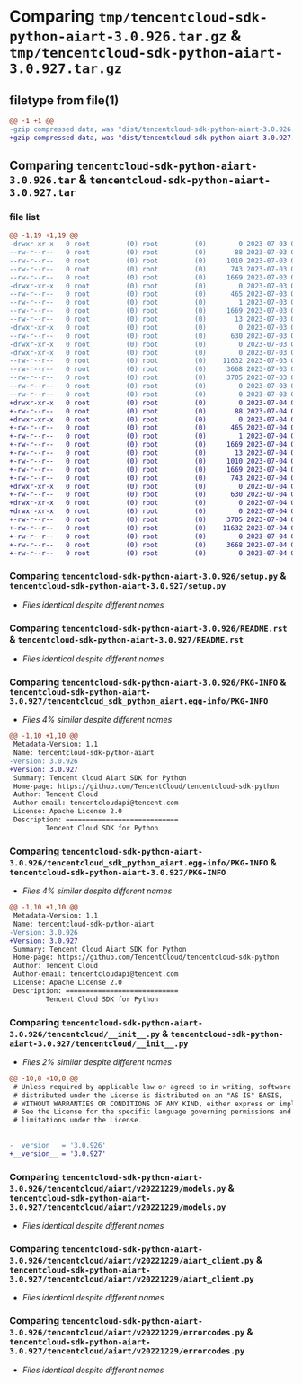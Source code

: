 # Comparing `tmp/tencentcloud-sdk-python-aiart-3.0.926.tar.gz` & `tmp/tencentcloud-sdk-python-aiart-3.0.927.tar.gz`

## filetype from file(1)

```diff
@@ -1 +1 @@
-gzip compressed data, was "dist/tencentcloud-sdk-python-aiart-3.0.926.tar", last modified: Mon Jul  3 00:17:55 2023, max compression
+gzip compressed data, was "dist/tencentcloud-sdk-python-aiart-3.0.927.tar", last modified: Tue Jul  4 00:13:51 2023, max compression
```

## Comparing `tencentcloud-sdk-python-aiart-3.0.926.tar` & `tencentcloud-sdk-python-aiart-3.0.927.tar`

### file list

```diff
@@ -1,19 +1,19 @@
-drwxr-xr-x   0 root         (0) root         (0)        0 2023-07-03 00:17:55.000000 tencentcloud-sdk-python-aiart-3.0.926/
--rw-r--r--   0 root         (0) root         (0)       88 2023-07-03 00:17:55.000000 tencentcloud-sdk-python-aiart-3.0.926/setup.cfg
--rw-r--r--   0 root         (0) root         (0)     1010 2023-07-03 00:17:55.000000 tencentcloud-sdk-python-aiart-3.0.926/setup.py
--rw-r--r--   0 root         (0) root         (0)      743 2023-07-03 00:17:55.000000 tencentcloud-sdk-python-aiart-3.0.926/README.rst
--rw-r--r--   0 root         (0) root         (0)     1669 2023-07-03 00:17:55.000000 tencentcloud-sdk-python-aiart-3.0.926/PKG-INFO
-drwxr-xr-x   0 root         (0) root         (0)        0 2023-07-03 00:17:55.000000 tencentcloud-sdk-python-aiart-3.0.926/tencentcloud_sdk_python_aiart.egg-info/
--rw-r--r--   0 root         (0) root         (0)      465 2023-07-03 00:17:55.000000 tencentcloud-sdk-python-aiart-3.0.926/tencentcloud_sdk_python_aiart.egg-info/SOURCES.txt
--rw-r--r--   0 root         (0) root         (0)        1 2023-07-03 00:17:55.000000 tencentcloud-sdk-python-aiart-3.0.926/tencentcloud_sdk_python_aiart.egg-info/dependency_links.txt
--rw-r--r--   0 root         (0) root         (0)     1669 2023-07-03 00:17:55.000000 tencentcloud-sdk-python-aiart-3.0.926/tencentcloud_sdk_python_aiart.egg-info/PKG-INFO
--rw-r--r--   0 root         (0) root         (0)       13 2023-07-03 00:17:55.000000 tencentcloud-sdk-python-aiart-3.0.926/tencentcloud_sdk_python_aiart.egg-info/top_level.txt
-drwxr-xr-x   0 root         (0) root         (0)        0 2023-07-03 00:17:55.000000 tencentcloud-sdk-python-aiart-3.0.926/tencentcloud/
--rw-r--r--   0 root         (0) root         (0)      630 2023-07-03 00:17:55.000000 tencentcloud-sdk-python-aiart-3.0.926/tencentcloud/__init__.py
-drwxr-xr-x   0 root         (0) root         (0)        0 2023-07-03 00:17:55.000000 tencentcloud-sdk-python-aiart-3.0.926/tencentcloud/aiart/
-drwxr-xr-x   0 root         (0) root         (0)        0 2023-07-03 00:17:55.000000 tencentcloud-sdk-python-aiart-3.0.926/tencentcloud/aiart/v20221229/
--rw-r--r--   0 root         (0) root         (0)    11632 2023-07-03 00:17:55.000000 tencentcloud-sdk-python-aiart-3.0.926/tencentcloud/aiart/v20221229/models.py
--rw-r--r--   0 root         (0) root         (0)     3668 2023-07-03 00:17:55.000000 tencentcloud-sdk-python-aiart-3.0.926/tencentcloud/aiart/v20221229/aiart_client.py
--rw-r--r--   0 root         (0) root         (0)     3705 2023-07-03 00:17:55.000000 tencentcloud-sdk-python-aiart-3.0.926/tencentcloud/aiart/v20221229/errorcodes.py
--rw-r--r--   0 root         (0) root         (0)        0 2023-07-03 00:17:55.000000 tencentcloud-sdk-python-aiart-3.0.926/tencentcloud/aiart/v20221229/__init__.py
--rw-r--r--   0 root         (0) root         (0)        0 2023-07-03 00:17:55.000000 tencentcloud-sdk-python-aiart-3.0.926/tencentcloud/aiart/__init__.py
+drwxr-xr-x   0 root         (0) root         (0)        0 2023-07-04 00:13:51.000000 tencentcloud-sdk-python-aiart-3.0.927/
+-rw-r--r--   0 root         (0) root         (0)       88 2023-07-04 00:13:51.000000 tencentcloud-sdk-python-aiart-3.0.927/setup.cfg
+drwxr-xr-x   0 root         (0) root         (0)        0 2023-07-04 00:13:51.000000 tencentcloud-sdk-python-aiart-3.0.927/tencentcloud_sdk_python_aiart.egg-info/
+-rw-r--r--   0 root         (0) root         (0)      465 2023-07-04 00:13:51.000000 tencentcloud-sdk-python-aiart-3.0.927/tencentcloud_sdk_python_aiart.egg-info/SOURCES.txt
+-rw-r--r--   0 root         (0) root         (0)        1 2023-07-04 00:13:51.000000 tencentcloud-sdk-python-aiart-3.0.927/tencentcloud_sdk_python_aiart.egg-info/dependency_links.txt
+-rw-r--r--   0 root         (0) root         (0)     1669 2023-07-04 00:13:51.000000 tencentcloud-sdk-python-aiart-3.0.927/tencentcloud_sdk_python_aiart.egg-info/PKG-INFO
+-rw-r--r--   0 root         (0) root         (0)       13 2023-07-04 00:13:51.000000 tencentcloud-sdk-python-aiart-3.0.927/tencentcloud_sdk_python_aiart.egg-info/top_level.txt
+-rw-r--r--   0 root         (0) root         (0)     1010 2023-07-04 00:13:50.000000 tencentcloud-sdk-python-aiart-3.0.927/setup.py
+-rw-r--r--   0 root         (0) root         (0)     1669 2023-07-04 00:13:51.000000 tencentcloud-sdk-python-aiart-3.0.927/PKG-INFO
+-rw-r--r--   0 root         (0) root         (0)      743 2023-07-04 00:13:50.000000 tencentcloud-sdk-python-aiart-3.0.927/README.rst
+drwxr-xr-x   0 root         (0) root         (0)        0 2023-07-04 00:13:51.000000 tencentcloud-sdk-python-aiart-3.0.927/tencentcloud/
+-rw-r--r--   0 root         (0) root         (0)      630 2023-07-04 00:13:50.000000 tencentcloud-sdk-python-aiart-3.0.927/tencentcloud/__init__.py
+drwxr-xr-x   0 root         (0) root         (0)        0 2023-07-04 00:13:51.000000 tencentcloud-sdk-python-aiart-3.0.927/tencentcloud/aiart/
+drwxr-xr-x   0 root         (0) root         (0)        0 2023-07-04 00:13:51.000000 tencentcloud-sdk-python-aiart-3.0.927/tencentcloud/aiart/v20221229/
+-rw-r--r--   0 root         (0) root         (0)     3705 2023-07-04 00:13:50.000000 tencentcloud-sdk-python-aiart-3.0.927/tencentcloud/aiart/v20221229/errorcodes.py
+-rw-r--r--   0 root         (0) root         (0)    11632 2023-07-04 00:13:50.000000 tencentcloud-sdk-python-aiart-3.0.927/tencentcloud/aiart/v20221229/models.py
+-rw-r--r--   0 root         (0) root         (0)        0 2023-07-04 00:13:50.000000 tencentcloud-sdk-python-aiart-3.0.927/tencentcloud/aiart/v20221229/__init__.py
+-rw-r--r--   0 root         (0) root         (0)     3668 2023-07-04 00:13:50.000000 tencentcloud-sdk-python-aiart-3.0.927/tencentcloud/aiart/v20221229/aiart_client.py
+-rw-r--r--   0 root         (0) root         (0)        0 2023-07-04 00:13:50.000000 tencentcloud-sdk-python-aiart-3.0.927/tencentcloud/aiart/__init__.py
```

### Comparing `tencentcloud-sdk-python-aiart-3.0.926/setup.py` & `tencentcloud-sdk-python-aiart-3.0.927/setup.py`

 * *Files identical despite different names*

### Comparing `tencentcloud-sdk-python-aiart-3.0.926/README.rst` & `tencentcloud-sdk-python-aiart-3.0.927/README.rst`

 * *Files identical despite different names*

### Comparing `tencentcloud-sdk-python-aiart-3.0.926/PKG-INFO` & `tencentcloud-sdk-python-aiart-3.0.927/tencentcloud_sdk_python_aiart.egg-info/PKG-INFO`

 * *Files 4% similar despite different names*

```diff
@@ -1,10 +1,10 @@
 Metadata-Version: 1.1
 Name: tencentcloud-sdk-python-aiart
-Version: 3.0.926
+Version: 3.0.927
 Summary: Tencent Cloud Aiart SDK for Python
 Home-page: https://github.com/TencentCloud/tencentcloud-sdk-python
 Author: Tencent Cloud
 Author-email: tencentcloudapi@tencent.com
 License: Apache License 2.0
 Description: ============================
         Tencent Cloud SDK for Python
```

### Comparing `tencentcloud-sdk-python-aiart-3.0.926/tencentcloud_sdk_python_aiart.egg-info/PKG-INFO` & `tencentcloud-sdk-python-aiart-3.0.927/PKG-INFO`

 * *Files 4% similar despite different names*

```diff
@@ -1,10 +1,10 @@
 Metadata-Version: 1.1
 Name: tencentcloud-sdk-python-aiart
-Version: 3.0.926
+Version: 3.0.927
 Summary: Tencent Cloud Aiart SDK for Python
 Home-page: https://github.com/TencentCloud/tencentcloud-sdk-python
 Author: Tencent Cloud
 Author-email: tencentcloudapi@tencent.com
 License: Apache License 2.0
 Description: ============================
         Tencent Cloud SDK for Python
```

### Comparing `tencentcloud-sdk-python-aiart-3.0.926/tencentcloud/__init__.py` & `tencentcloud-sdk-python-aiart-3.0.927/tencentcloud/__init__.py`

 * *Files 2% similar despite different names*

```diff
@@ -10,8 +10,8 @@
 # Unless required by applicable law or agreed to in writing, software
 # distributed under the License is distributed on an "AS IS" BASIS,
 # WITHOUT WARRANTIES OR CONDITIONS OF ANY KIND, either express or implied.
 # See the License for the specific language governing permissions and
 # limitations under the License.
 
 
-__version__ = '3.0.926'
+__version__ = '3.0.927'
```

### Comparing `tencentcloud-sdk-python-aiart-3.0.926/tencentcloud/aiart/v20221229/models.py` & `tencentcloud-sdk-python-aiart-3.0.927/tencentcloud/aiart/v20221229/models.py`

 * *Files identical despite different names*

### Comparing `tencentcloud-sdk-python-aiart-3.0.926/tencentcloud/aiart/v20221229/aiart_client.py` & `tencentcloud-sdk-python-aiart-3.0.927/tencentcloud/aiart/v20221229/aiart_client.py`

 * *Files identical despite different names*

### Comparing `tencentcloud-sdk-python-aiart-3.0.926/tencentcloud/aiart/v20221229/errorcodes.py` & `tencentcloud-sdk-python-aiart-3.0.927/tencentcloud/aiart/v20221229/errorcodes.py`

 * *Files identical despite different names*

